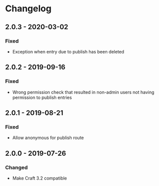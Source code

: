 # Changelog

## 2.0.3 - 2020-03-02
### Fixed
- Exception when entry due to publish has been deleted

## 2.0.2 - 2019-09-16
### Fixed
- Wrong permission check that resulted in non-admin users not having permission to publish entries

## 2.0.1 - 2019-08-21
### Fixed
- Allow anonymous for publish route

## 2.0.0 - 2019-07-26
### Changed
- Make Craft 3.2 compatible
